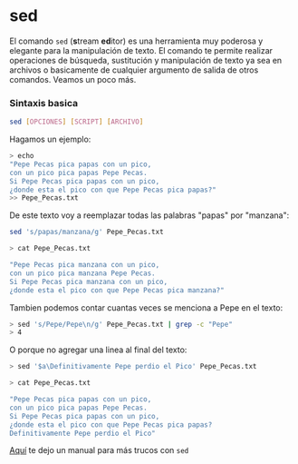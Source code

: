 sed
===

El comando `sed` (**s**tream **ed**itor) es una herramienta muy poderosa y elegante para la manipulación de texto. El comando te permite realizar operaciones de búsqueda, sustitución y manipulación de texto ya sea en archivos o basicamente de cualquier argumento de salida de otros comandos. Veamos un poco más.

### Sintaxis basica

```bash
sed [OPCIONES] [SCRIPT] [ARCHIVO]
```
Hagamos un ejemplo:

```bash
> echo 
"Pepe Pecas pica papas con un pico, 
con un pico pica papas Pepe Pecas. 
Si Pepe Pecas pica papas con un pico, 
¿donde esta el pico con que Pepe Pecas pica papas?" 
>> Pepe_Pecas.txt
```

De este texto voy a reemplazar todas las palabras "papas" por "manzana":

```bash
sed 's/papas/manzana/g' Pepe_Pecas.txt
```
```bash
> cat Pepe_Pecas.txt

"Pepe Pecas pica manzana con un pico, 
con un pico pica manzana Pepe Pecas. 
Si Pepe Pecas pica manzana con un pico, 
¿donde esta el pico con que Pepe Pecas pica manzana?"
```

Tambien podemos contar cuantas veces se menciona a Pepe en el texto:

```bash
> sed 's/Pepe/Pepe\n/g' Pepe_Pecas.txt | grep -c "Pepe"
> 4
```

O porque no agregar una linea al final del texto:

```bash
> sed '$a\Definitivamente Pepe perdio el Pico' Pepe_Pecas.txt

> cat Pepe_Pecas.txt

"Pepe Pecas pica papas con un pico, 
con un pico pica papas Pepe Pecas. 
Si Pepe Pecas pica papas con un pico, 
¿donde esta el pico con que Pepe Pecas pica papas?
Definitivamente Pepe perdio el Pico"
```

[Aquí](https://www.digitalocean.com/community/tutorials/the-basics-of-using-the-sed-stream-editor-to-manipulate-text-in-linux) te dejo un manual para más trucos con `sed`


